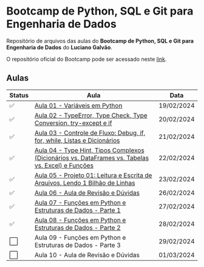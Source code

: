 # Bootcamp de Python, SQL e Git para Engenharia de Dados

Repositório de arquivos das aulas do **Bootcamp de Python, SQL e Git para Engenharia de Dados** do **Luciano Galvão**.

O repositório oficial do Bootcamp pode ser acessado neste [link](https://github.com/lvgalvao/data-engineering-roadmap/tree/main/Bootcamp%20-%20Python%20para%20dados).

## Aulas

| Status  | Aula                                                                                                                                                               | Data       |
| ------- | ------------------------------------------------------------------------------------------------------------------------------------------------------------------ | ---------- |
| ✅      | [Aula 01 - Variáveis em Python](https://github.com/kaiodt/bootcamp-data-eng/tree/main/aula_01)                                                                     | 19/02/2024 |
| ✅      | [Aula 02 - TypeError, Type Check, Type Conversion, try-except e if](https://github.com/kaiodt/bootcamp-data-eng/tree/main/aula_02)                                 | 20/02/2024 |
| ✅      | [Aula 03 - Controle de Fluxo: Debug, if, for, while, Listas e Dicionários](https://github.com/kaiodt/bootcamp-data-eng/tree/main/aula_03)                          | 21/02/2024 |
| ✅      | [Aula 04 - Type Hint, Tipos Complexos (Dicionários vs. DataFrames vs. Tabelas vs. Excel) e Funções](https://github.com/kaiodt/bootcamp-data-eng/tree/main/aula_04) | 22/02/2024 |
| ✅      | [Aula 05 - Projeto 01: Leitura e Escrita de Arquivos, Lendo 1 Bilhão de Linhas](https://github.com/kaiodt/bootcamp-data-eng/tree/main/aula_05)                     | 23/02/2024 |
| ✅      | [Aula 06 - Aula de Revisão e Dúvidas](https://github.com/kaiodt/bootcamp-data-eng/tree/main/aula_06)                                                               | 26/02/2024 |
| ✅      | [Aula 07 - Funções em Python e Estruturas de Dados - Parte 1](https://github.com/kaiodt/bootcamp-data-eng/tree/main/aula_07)                                       | 27/02/2024 |
| ✅      | [Aula 08 - Funções em Python e Estruturas de Dados - Parte 2](https://github.com/kaiodt/bootcamp-data-eng/tree/main/aula_08)                                       | 28/02/2024 |
| ⬜      | Aula 09 - Funções em Python e Estruturas de Dados - Parte 3                                                                                                        | 29/02/2024 |
| ⬜      | Aula 10 - Aula de Revisão e Dúvidas                                                                                                                                | 01/03/2024 |